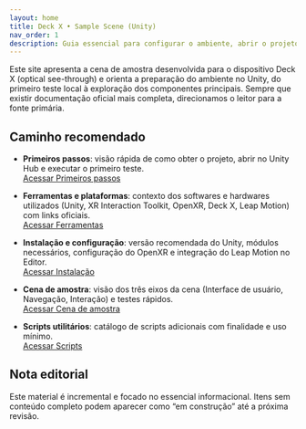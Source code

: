 ```yaml
---
layout: home
title: Deck X • Sample Scene (Unity)
nav_order: 1
description: Guia essencial para configurar o ambiente, abrir o projeto no Unity e explorar a cena de amostra com OpenXR e Leap Motion.
---
```


<p class="fs-6 fw-300">
Este site apresenta a cena de amostra desenvolvida para o dispositivo Deck X (optical see-through) e orienta a preparação do ambiente no Unity, do primeiro teste local à exploração dos componentes principais. Sempre que existir documentação oficial mais completa, direcionamos o leitor para a fonte primária.
</p>

## Caminho recomendado

- **Primeiros passos**: visão rápida de como obter o projeto, abrir no Unity Hub e executar o primeiro teste.  
  [Acessar Primeiros passos](./primeiros-passos.md)

- **Ferramentas e plataformas**: contexto dos softwares e hardwares utilizados (Unity, XR Interaction Toolkit, OpenXR, Deck X, Leap Motion) com links oficiais.  
  [Acessar Ferramentas](./ferramentas/)

- **Instalação e configuração**: versão recomendada do Unity, módulos necessários, configuração do OpenXR e integração do Leap Motion no Editor.  
  [Acessar Instalação](./instalacao/)

- **Cena de amostra**: visão dos três eixos da cena (Interface de usuário, Navegação, Interação) e testes rápidos.  
  [Acessar Cena de amostra](./cena-amostra/)

- **Scripts utilitários**: catálogo de scripts adicionais com finalidade e uso mínimo.  
  [Acessar Scripts](./scripts/)

## Nota editorial
Este material é incremental e focado no essencial informacional. Itens sem conteúdo completo podem aparecer como “em construção” até a próxima revisão.
